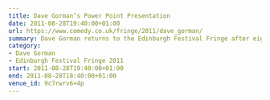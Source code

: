 ```yaml
---
title: Dave Gorman’s Power Point Presentation
date: 2011-08-28T19:40:00+01:00
url: https://www.comedy.co.uk/fringe/2011/dave_gorman/
summary: Dave Gorman returns to the Edinburgh Festival Fringe after eight years with his brand new live show, <cite>Dave Gorman’s Powerpoint Presentation</cite>. This time he is part of a double act… with a projector screen. And they’d like to show you their powerpoint presentation.
category:
- Dave Gorman
- Edinburgh Festival Fringe 2011
start: 2011-08-28T19:40:00+01:00
end: 2011-08-28T18:40:00+01:00
venue_id: 9c7rwrv6+4p
---
```

